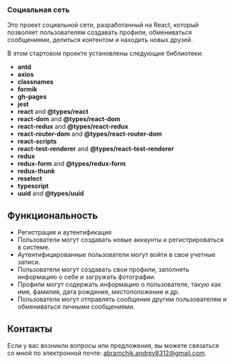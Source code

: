 ### Социальная сеть

Это проект социальной сети, разработанный на React, который позволяет пользователям создавать профили, обмениваться сообщениями, делиться контентом и находить новых друзей.

В этом стартовом проекте установлены следующие библиотеки:

- **antd** 
- **axios** 
- **classnames**
- **formik**
- **gh-pages**
- **jest**
- **react** and **@types/react**
- **react-dom** and **@types/react-dom**
- **react-redux** and **@types/react-redux**
- **react-router-dom** and **@types/react-router-dom**
- **react-scripts** 
- **react-test-renderer** and **@types/react-test-renderer**
- **redux**
- **redux-form** and **@types/redux-form**
- **redux-thunk**
- **reselect**
- **typescript** 
- **uuid** and **@types/uuid**

## Функциональность
* Регистрация и аутентификация
* Пользователи могут создавать новые аккаунты и регистрироваться в системе.
* Аутентифицированные пользователи могут войти в свои учетные записи.
* Пользователи могут создавать свои профили, заполнять информацию о себе и загружать фотографии.
* Профили могут содержать информацию о пользователе, такую как имя, фамилия, дата рождения, местоположение и др.
* Пользователи могут отправлять сообщения другим пользователям и обмениваться личными сообщениями.




## Контакты
Если у вас возникли вопросы или предложения, вы можете связаться со мной по электронной почте: abramchik.andrey8312@gmail.com.




